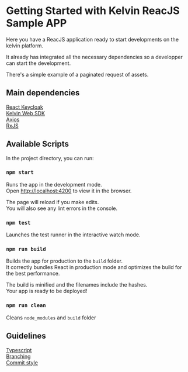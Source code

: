 # Getting Started with Kelvin ReacJS Sample APP

Here you have a ReacJS application ready to start developments on the kelvin platform.

It already has integrated all the necessary dependencies so a developper can start the development.

There's a simple example of a paginated request of assets.

## Main dependencies
[React Keycloak](https://www.npmjs.com/package/@react-keycloak/web)\
[Kelvin Web SDK](https://www.npmjs.com/package/@kelvininc/web-client-sdk)\
[Axios](https://www.npmjs.com/package/axios)\
[RxJS](https://www.npmjs.com/package/rxjs)

## Available Scripts

In the project directory, you can run:

### `npm start`

Runs the app in the development mode.\
Open [http://localhost:4200](http://localhost:4200) to view it in the browser.

The page will reload if you make edits.\
You will also see any lint errors in the console.

### `npm test`

Launches the test runner in the interactive watch mode.

### `npm run build`

Builds the app for production to the `build` folder.\
It correctly bundles React in production mode and optimizes the build for the best performance.

The build is minified and the filenames include the hashes.\
Your app is ready to be deployed!


### `npm run clean`

Cleans `node_modules` and `build` folder

## Guidelines

[Typescript](code-guidelines/typescript)\
[Branching](code-guidelines/branching)\
[Commit style](code-guidelines/commit_style_guide)
